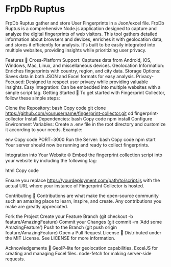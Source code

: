 # FrpDb Ruptus
 FrpDb Ruptus gather and store User Fingerprints in a Json/excel file. 
FrpDb Ruptus is a comprehensive Node.js application designed to capture and analyze the digital fingerprints of web visitors. This tool gathers detailed information about browsers and devices, enriches it with geolocation data, and stores it efficiently for analysis. It's built to be easily integrated into multiple websites, providing insights while prioritizing user privacy.

Features 🚀
Cross-Platform Support: Captures data from Android, iOS, Windows, Mac, Linux, and miscellaneous devices.
Geolocation Information: Enriches fingerprints with country, region, and city data.
Storage Options: Saves data in both JSON and Excel formats for easy analysis.
Privacy-Focused: Designed to respect user privacy while providing valuable insights.
Easy Integration: Can be embedded into multiple websites with a simple script tag.
Getting Started 🌟
To get started with Fingerprint Collector, follow these simple steps:

Clone the Repository:
bash
Copy code
git clone https://github.com/yourusername/fingerprint-collector.git
cd fingerprint-collector
Install Dependencies:
bash
Copy code
npm install
Configure Environment Variables:
Create a .env file in the root directory and customize it according to your needs. Example:

env
Copy code
PORT=3000
Run the Server:
bash
Copy code
npm start
Your server should now be running and ready to collect fingerprints.

Integration into Your Website 🌐
Embed the fingerprint collection script into your website by including the following tag:

html
Copy code
<script src="https://yourdeployment.com/path/to/script.js"></script>
Ensure you replace https://yourdeployment.com/path/to/script.js with the actual URL where your instance of Fingerprint Collector is hosted.

Contributing 🤝
Contributions are what make the open-source community such an amazing place to learn, inspire, and create. Any contributions you make are greatly appreciated.

Fork the Project
Create your Feature Branch (git checkout -b feature/AmazingFeature)
Commit your Changes (git commit -m 'Add some AmazingFeature')
Push to the Branch (git push origin feature/AmazingFeature)
Open a Pull Request
License 📜
Distributed under the MIT License. See LICENSE for more information.

Acknowledgements 🙌
GeoIP-lite for geolocation capabilities.
ExcelJS for creating and managing Excel files.
node-fetch for making server-side requests.
